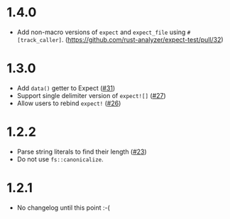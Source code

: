 # 1.4.0

* Add non-macro versions of `expect` and `expect_file` using `#[track_caller]`. (https://github.com/rust-analyzer/expect-test/pull/32)

# 1.3.0

* Add `data()` getter to Expect ([#31])
* Support single delimiter version of `expect![]` ([#27])
* Allow users to rebind `expect!` ([#26])

# 1.2.2

* Parse string literals to find their length ([#23])
* Do not use `fs::canonicalize`.

# 1.2.1

* No changelog until this point :-(

[#31]: https://github.com/rust-analyzer/expect-test/pull/31
[#27]: https://github.com/rust-analyzer/expect-test/pull/27
[#26]: https://github.com/rust-analyzer/expect-test/pull/26
[#23]: https://github.com/rust-analyzer/expect-test/pull/23
[#32]: https://github.com/rust-analyzer/expect-test/pull/32
